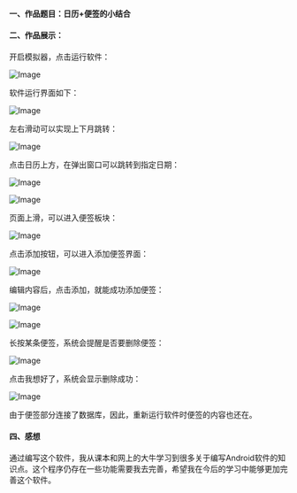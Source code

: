 #### 一、作品题目：日历+便签的小结合

#### 二、作品展示：

开启模拟器，点击运行软件：

![Image](https://github.com/owahaha/2018118126_Android/raw/master/%E6%9C%9F%E6%9C%AB%E5%A4%A7%E4%BD%9C%E4%B8%9A/%E5%9B%BE%E7%89%87/01.png)

软件运行界面如下：

![Image](https://github.com/owahaha/2018118126_Android/raw/master/%E6%9C%9F%E6%9C%AB%E5%A4%A7%E4%BD%9C%E4%B8%9A/%E5%9B%BE%E7%89%87/02.png)

左右滑动可以实现上下月跳转：

![Image](https://github.com/owahaha/2018118126_Android/raw/master/%E6%9C%9F%E6%9C%AB%E5%A4%A7%E4%BD%9C%E4%B8%9A/%E5%9B%BE%E7%89%87/03.png)

点击日历上方，在弹出窗口可以跳转到指定日期：

![Image](https://github.com/owahaha/2018118126_Android/raw/master/%E6%9C%9F%E6%9C%AB%E5%A4%A7%E4%BD%9C%E4%B8%9A/%E5%9B%BE%E7%89%87/04.png)

![Image](https://github.com/owahaha/2018118126_Android/raw/master/%E6%9C%9F%E6%9C%AB%E5%A4%A7%E4%BD%9C%E4%B8%9A/%E5%9B%BE%E7%89%87/05.png)

页面上滑，可以进入便签板块：

![Image](https://github.com/owahaha/2018118126_Android/raw/master/%E6%9C%9F%E6%9C%AB%E5%A4%A7%E4%BD%9C%E4%B8%9A/%E5%9B%BE%E7%89%87/06.png)

点击添加按钮，可以进入添加便签界面：

![Image](https://github.com/owahaha/2018118126_Android/raw/master/%E6%9C%9F%E6%9C%AB%E5%A4%A7%E4%BD%9C%E4%B8%9A/%E5%9B%BE%E7%89%87/07.png)

编辑内容后，点击添加，就能成功添加便签：

![Image](https://github.com/owahaha/2018118126_Android/raw/master/%E6%9C%9F%E6%9C%AB%E5%A4%A7%E4%BD%9C%E4%B8%9A/%E5%9B%BE%E7%89%87/08.png)

![Image](https://github.com/owahaha/2018118126_Android/raw/master/%E6%9C%9F%E6%9C%AB%E5%A4%A7%E4%BD%9C%E4%B8%9A/%E5%9B%BE%E7%89%87/09.png)

长按某条便签，系统会提醒是否要删除便签：

![Image](https://github.com/owahaha/2018118126_Android/raw/master/%E6%9C%9F%E6%9C%AB%E5%A4%A7%E4%BD%9C%E4%B8%9A/%E5%9B%BE%E7%89%87/10.png)

点击我想好了，系统会显示删除成功：

![Image](https://github.com/owahaha/2018118126_Android/raw/master/%E6%9C%9F%E6%9C%AB%E5%A4%A7%E4%BD%9C%E4%B8%9A/%E5%9B%BE%E7%89%87/11.png)

由于便签部分连接了数据库，因此，重新运行软件时便签的内容也还在。

#### 四、感想

通过编写这个软件，我从课本和网上的大牛学习到很多关于编写Android软件的知识点。这个程序仍存在一些功能需要我去完善，希望我在今后的学习中能够更加完善这个软件。